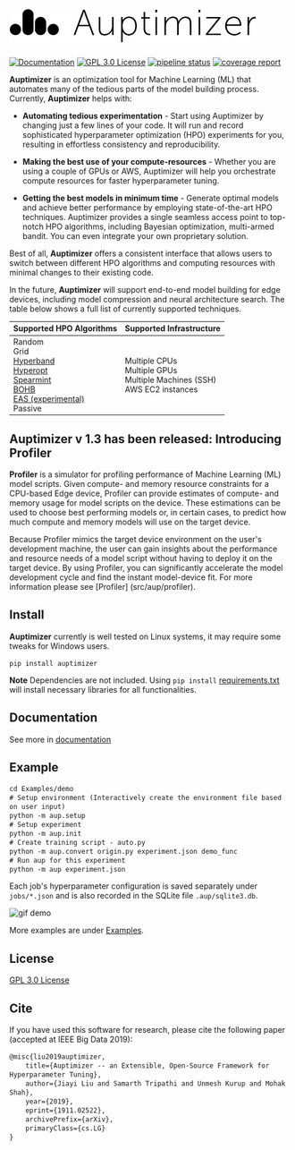 # ![Auptimizer Logo](AuptimizerBlackLong.png)

[![Documentation](https://img.shields.io/badge/doc-reference-blue.svg)](https://LGE-ARC-AdvancedAI.github.io/auptimizer)
[![GPL 3.0 License](https://img.shields.io/badge/License-GPL%203.0-blue.svg)](https://opensource.org/licenses/GPL-3.0)
[![pipeline status](https://travis-ci.org/LGE-ARC-AdvancedAI/auptimizer.svg?branch=master)](https://travis-ci.org/LGE-ARC-AdvancedAI/auptimizer)
[![coverage report](https://codecov.io/gh/LGE-ARC-AdvancedAI/auptimizer/branch/master/graph/badge.svg)](https://codecov.io/gh/LGE-ARC-AdvancedAI/auptimizer)

**Auptimizer** is an optimization tool for Machine Learning (ML) that automates many of the tedious parts of the model building process.
Currently, **Auptimizer** helps with:

+ **Automating tedious experimentation** - Start using Auptimizer by changing just a few lines of your code. It will
  run and record sophisticated hyperparameter optimization (HPO) experiments for you, resulting in effortless
  consistency and reproducibility.

+ **Making the best use of your compute-resources** - Whether you are using a couple of GPUs or AWS, Auptimizer will
  help you orchestrate compute resources for faster hyperparameter tuning.

+ **Getting the best models in minimum time** - Generate optimal models and achieve better performance by employing
  state-of-the-art HPO techniques. Auptimizer provides a single seamless access point to top-notch HPO algorithms,
  including Bayesian optimization, multi-armed bandit. You can even integrate your own proprietary solution.

Best of all, **Auptimizer** offers a consistent interface that allows users to switch between different HPO algorithms
and computing resources with minimal changes to their existing code.

In the future, **Auptimizer** will support end-to-end model building for edge devices, including model compression and
neural architecture search. The table below shows a full list of currently supported techniques.

| Supported HPO Algorithms      | Supported Infrastructure |
| ----------- | ----------- |
| Random<br>Grid<br>[Hyperband](https://github.com/zygmuntz/hyperband)<br>[Hyperopt](https://github.com/hyperopt/hyperopt)<br>[Spearmint](https://github.com/JasperSnoek/spearmint)<br>[BOHB](https://github.com/automl/HpBandSter)<br>[EAS (experimental)](https://github.com/han-cai/EAS)<br>Passive      | Multiple CPUs<br>Multiple GPUs<br>Multiple Machines (SSH)<br>AWS EC2 instances |

## Auptimizer v 1.3 has been released: Introducing Profiler

**Profiler** is a simulator for profiling performance of Machine Learning (ML) model scripts. Given compute- and memory resource constraints for a CPU-based Edge device, Profiler can provide estimates of compute- and memory usage for model scripts on the device. These estimations can be used to choose best performing models or, in certain cases, to predict how much compute and memory models will use on the target device. 

Because Profiler mimics the target device environment on the user's development machine, the user can gain insights about the performance and resource needs of a model script without having to deploy it on the target device. By using Profiler,  you can significantly accelerate the model development cycle and find the instant model-device fit. For more information please see [Profiler] (src/aup/profiler).

## Install

**Auptimizer** currently is well tested on Linux systems, it may require some tweaks for Windows users.

```
pip install auptimizer
```

**Note** Dependencies are not included. Using `pip install`
[requirements.txt](https://github.com/LGE-ARC-AdvancedAI/auptimizer/blob/master/requirements.txt) will install
necessary libraries for all functionalities.

## Documentation

See more in [documentation](https://lge-arc-advancedai.github.io/auptimizer/) 

## Example

```
cd Examples/demo
# Setup environment (Interactively create the environment file based on user input)
python -m aup.setup
# Setup experiment
python -m aup.init
# Create training script - auto.py
python -m aup.convert origin.py experiment.json demo_func
# Run aup for this experiment
python -m aup experiment.json
```

Each job's hyperparameter configuration is saved separately under `jobs/*.json` and is also recorded in the SQLite file `.aup/sqlite3.db`.

![gif demo](docs/images/demo.gif)

More examples are under [Examples](https://github.com/LGE-ARC-AdvancedAI/auptimizer/tree/master/Examples).

## License

[GPL 3.0 License](./LICENSE)


## Cite

If you have used this software for research, please cite the following paper (accepted at IEEE Big Data 2019):

```
@misc{liu2019auptimizer,
    title={Auptimizer -- an Extensible, Open-Source Framework for Hyperparameter Tuning},
    author={Jiayi Liu and Samarth Tripathi and Unmesh Kurup and Mohak Shah},
    year={2019},
    eprint={1911.02522},
    archivePrefix={arXiv},
    primaryClass={cs.LG}
}
```
